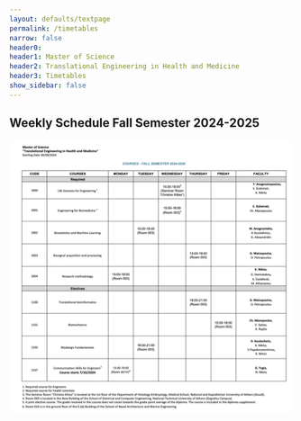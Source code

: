 ```yaml
---
layout: defaults/textpage
permalink: /timetables
narrow: false
header0: 
header1: Master of Science
header2: Translational Engineering in Health and Medicine
header3: Timetables
show_sidebar: false
---
```

<div class="container">
    <div class="row flex-column">
        <h2 class="my-3">Weekly Schedule Fall Semester 2024-2025</h2>
        <img class="post-hero-img" src="post_assets/announcements/1st-semester-2024-2025.png" decoding="async">
    </div>
</div>
